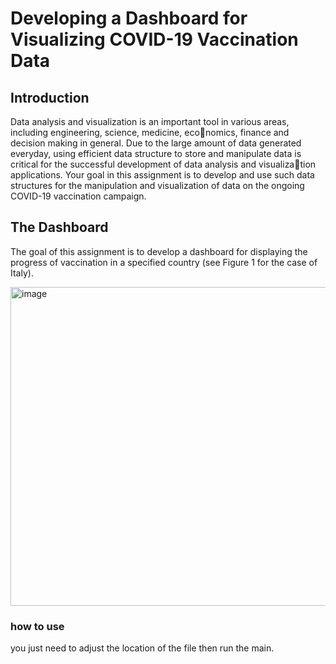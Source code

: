 # Developing a Dashboard for Visualizing COVID-19 Vaccination Data

## Introduction
Data analysis and visualization is an important tool in various areas, including engineering, science, medicine, economics, finance and decision making in general. Due to the large amount of data generated everyday, using efficient
data structure to store and manipulate data is critical for the successful development of data analysis and visualization applications. Your goal in this assignment is to develop and use such data structures for the manipulation and
visualization of data on the ongoing COVID-19 vaccination campaign.

## The Dashboard
The goal of this assignment is to develop a dashboard for displaying the progress of vaccination in a specified country
(see Figure 1 for the case of Italy).

<img width="510" alt="image" src="https://user-images.githubusercontent.com/89324546/181925407-1e1e3ce3-198e-4b26-9888-d4ce270ee865.png">




### how to use
you just need to adjust the location of the file then run the main.
